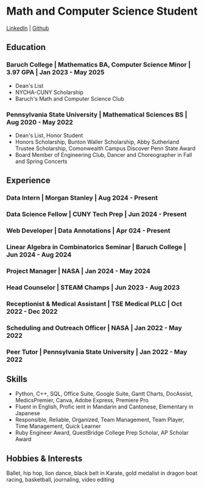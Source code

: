 # Math and Computer Science Student
[LinkedIn](https://www.linkedin.com/in/jessica-lau-/) | [Github](https://github.com/jlau0228)

## Education
### Baruch College | Mathematics BA, Computer Science Minor | 3.97 GPA | Jan 2023 - May 2025
- Dean's List
- NYCHA-CUNY Scholarship
- Baruch's Math and Computer Science Club

### Pennsylvania State University | Mathematical Sciences BS | Aug 2020 - May 2022
- Dean's List, Honor Student
- Honors Scholarship, Bunton Waller Scholarship, Abby Sutherland Trustee Scholarship, Comonwealth Campus Discover Penn State Award
- Board Member of Engineering Club, Dancer and Choreographer in Fall and Spring Concerts

## Experience
### Data Intern | Morgan Stanley | Aug 2024 - Present
### Data Science Fellow | CUNY Tech Prep | Jun 2024 - Present
### Web Developer | Data Annotations | Apr 024 - Present
### Linear Algebra in Combinatorics Seminar | Baruch College | Jun 2024 - Aug 2024
### Project Manager | NASA | Jan 2024 - May 2024
### Head Counselor | STEAM Champs | Jun 2023 - Aug 2023
### Receptionist & Medical Assistant | TSE Medical PLLC | Oct 2022 - Dec 2022
### Scheduling and Outreach Officer | NASA | Jan 2022 - May 2022
### Peer Tutor | Pennsylvania State University | Jan 2022 - May 2022

## Skills
- Python, C++, SQL, Office Suite, Google Suite, Gantt Charts, DocAssist, MedicsPremier, Canva, Adobe Express, Premiere Pro
- Fluent in English, Profic ient in Mandarin and Cantonese, Elementary in Japanese
- Responsible, Reliable, Organized, Team Management, Team Player, Time Management, Quick Learner
- Ruby Engineer Award, QuestBridge College Prep Scholar, AP Scholar Award

## Hobbies & Interests
Ballet, hip hop, lion dance, black belt in Karate, gold medalist in dragon boat racing, basketball, journaling, video editing
